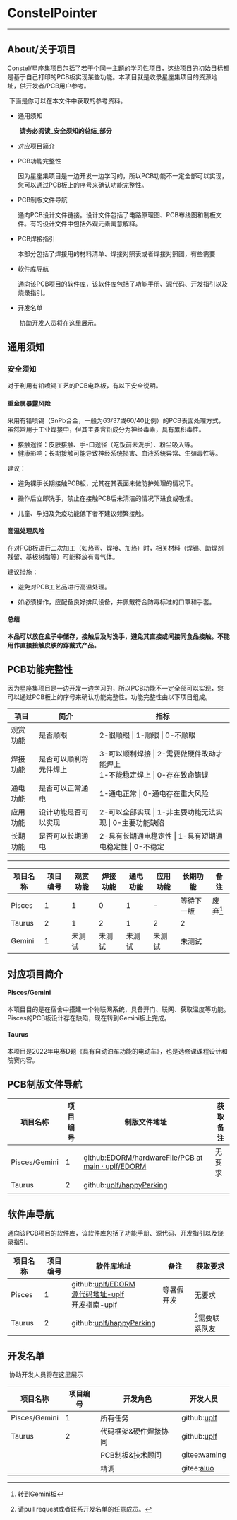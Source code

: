 # ConstelPointer

---

## About/关于项目

​	Constel/星座集项目包括了若干个同一主题的学习性项目，这些项目的初始目标都是基于自己打印的PCB板实现某些功能。本项目就是收录星座集项目的资源地址，供开发者/PCB用户参考。

​	下面是你可以在本文件中获取的参考资料。

- 通用须知

  ​	__请务必阅读_安全须知的总结_部分__

- 对应项目简介

- PCB功能完整性

  ​	因为星座集项目是一边开发一边学习的，所以PCB功能不一定全部可以实现，您可以通过PCB板上的序号来确认功能完整性。

- PCB制版文件导航

  ​	通向PCB设计文件链接。设计文件包括了电路原理图、PCB布线图和制板文件。有的设计文件中包括外观元素寓意解释。

- PCB焊接指引

  ​	本部分包括了焊接用的材料清单、焊接对照表或者焊接对照图，有些需要

- 软件库导航

  ​	通向该PCB项目的软件库，该软件库包括了功能手册、源代码、开发指引以及烧录指引。

- 开发名单

  ​	协助开发人员将在这里展示。

## 通用须知

### 安全须知

对于利用有铅喷锡工艺的PCB电路板，有以下安全说明。

#### 重金属暴露风险

采用有铅喷锡（SnPb合金，一般为63/37或60/40比例）的PCB表面处理方式，虽然常用于工业焊接中，但其主要含铅成分为神经毒素，具有累积毒性。

- 接触途径：皮肤接触、手-口途径（吃饭前未洗手）、粉尘吸入等。
- 健康影响：长期接触可能导致神经系统损害、血液系统异常、生殖毒性等。

建议：

- 避免裸手长期接触PCB板，尤其在其表面未做防护处理的情况下。

- 操作后立即洗手，禁止在接触PCB后未清洁的情况下进食或吸烟。

- 儿童、孕妇及免疫功能低下者不建议频繁接触。

  

#### 高温处理风险

在对PCB板进行二次加工（如热弯、焊接、加热）时，相关材料（焊锡、助焊剂残留、基板树脂等）可能释放有毒气体。

建议措施：

- 避免对PCB工艺品进行高温处理。

- 如必须操作，应配备良好排风设备，并佩戴符合防毒标准的口罩和手套。

  

#### 总结

**本品可以放在盒子中储存，接触后及时洗手，避免其直接或间接同食品接触。不能用作直接接触皮肤的穿戴式产品。**





## PCB功能完整性

​	因为星座集项目是一边开发一边学习的，所以PCB功能不一定全部可以实现，您可以通过PCB板上的序号来确认功能完整性。功能完整性由以下项目组成。

| 项目     | 简介                   | 指标                                                         |
| -------- | ---------------------- | ------------------------------------------------------------ |
| 观赏功能 | 是否顺眼               | 2-很顺眼 \| 1-顺眼 \| 0-不顺眼                               |
| 焊接功能 | 是否可以顺利将元件焊上 | 3-可以顺利焊接 \| 2-需要做硬件改动才能焊上 <br/>1-不能稳定焊上 \| 0-存在致命错误 |
| 通电功能 | 是否可以正常通电       | 1-通电正常 \| 0-通电存在重大风险                             |
| 应用功能 | 设计功能是否可以实现   | 2-可以全部实现 \| 1-非主要功能无法实现 \| 0-主要功能缺陷     |
| 长期功能 | 是否可以长期通电       | 2-具有长期通电稳定性 \| 1-具有短期通电稳定性 \| 0-不稳定     |

---

| 项目名称 | 项目编号 | 观赏功能 | 焊接功能 | 通电功能 | 应用功能     | 长期功能     | 备注 |
| -------- | -------- | -------- | -------- | -------- | ------------ | ------------ | ---- |
| Pisces   | 1      | 1        | 0<br /> | 1        | - | 等待下一版 | 废弃[^1] |
| Taurus | 2 | 1 | 2 | 1 | 2 | 2 |  |
| Gemini | 1 | 未测试 | 未测试 | 未测试 | 未测试 | 未测试 | |





## 对应项目简介

#### Pisces/Gemini

本项目目的是在宿舍中搭建一个物联网系统，具备开门、联网、获取温度等功能。Pisces的PCB板设计存在缺陷，现在转到Gemini板上完成。

#### Taurus

本项目是2022年电赛D题《具有自动泊车功能的电动车》，也是选修课课程设计和院赛内容。





## PCB制版文件导航

| 项目名称      | 项目编号 | 制版文件地址                                                 | 获取备注 |
| ------------- | -------- | ------------------------------------------------------------ | -------- |
| Pisces/Gemini | 1        | github:[EDORM/hardwareFile/PCB at main · uplf/EDORM](https://github.com/uplf/EDORM/tree/main/hardwareFile/PCB) | 无要求   |
| Taurus        | 2        | github:[uplf/happyParking](https://github.com/uplf/happyParking) |          |
|               |          |                                                              |          |



## 软件库导航

​	通向该PCB项目的软件库，该软件库包括了功能手册、源代码、开发指引以及烧录指引。

| 项目名称 | 项目编号 | 软件库地址                                                   | 备注       | 获取要求         |
| -------- | -------- | ------------------------------------------------------------ | ---------- | ---------------- |
| Pisces   | 1        | github:[uplf/EDORM](https://github.com/uplf/EDORM/tree/main)<br/>[源代码地址-uplf](https://github.com/uplf/EDORM/tree/main/Commuter/Commuter)<br/>[开发指南-uplf](https://github.com/uplf/EDORM/blob/main/PROJECR.md) | 等暑假开发 | 无要求           |
| Taurus   | 2        | github:[uplf/happyParking](https://github.com/uplf/happyParking) |            | [^2]需要联系队友 |



## 开发名单

​	协助开发人员将在这里展示

| 项目名称      | 项目编号 | 开发角色              | 开发人员                                    |
| ------------- | -------- | --------------------- | ------------------------------------------- |
| Pisces/Gemini | 1        | 所有任务              | github:[uplf](https://github.com/uplf)      |
| Taurus        | 2        | 代码框架&硬件焊接协同 | github:[uplf](https://github.com/uplf)      |
|               |          | PCB制板&技术顾问      | gitee:[waming](https://gitee.com/waming678) |
|               |          | 精调                  | gitee:[aluo](https://gitee.com/aluohappy)   |





[^1]: 转到Gemini板
[^2]: 请pull request或者联系开发名单的任意成员。
